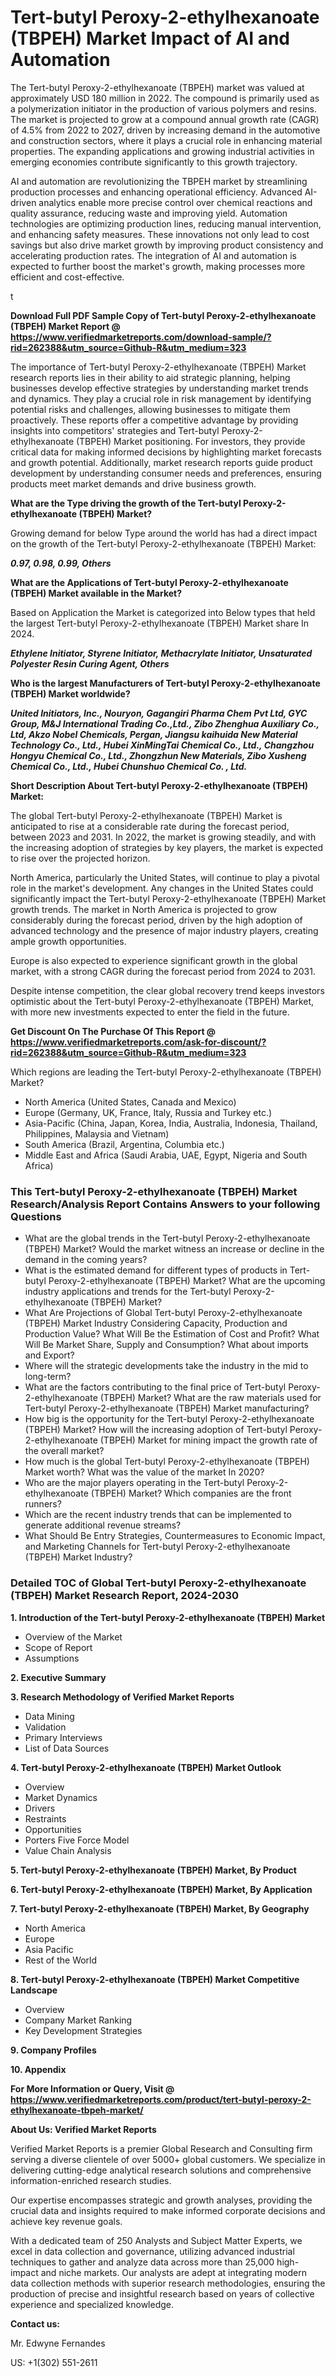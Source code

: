 <meta name="title" content="Global Tert-butyl Peroxy-2-ethylhexanoate (TBPEH) Market Impact of AI and Automation"><meta name="description" content="The Tert-butyl Peroxy-2-ethylhexanoate (TBPEH) market was valued at approximately USD 180 million in 2022. The compound is primarily used as a polymerization initiator"><meta name="title" content="Tert-butyl Peroxy-2-ethylhexanoate (TBPEH) Market Size, Share, Scope, Trends, Growth, Opportunities, Analysis, Forecast"><h1>Tert-butyl Peroxy-2-ethylhexanoate (TBPEH) Market Impact of AI and Automation</h1><p>The Tert-butyl Peroxy-2-ethylhexanoate (TBPEH) market was valued at approximately USD 180 million in 2022. The compound is primarily used as a polymerization initiator in the production of various polymers and resins. The market is projected to grow at a compound annual growth rate (CAGR) of 4.5% from 2022 to 2027, driven by increasing demand in the automotive and construction sectors, where it plays a crucial role in enhancing material properties. The expanding applications and growing industrial activities in emerging economies contribute significantly to this growth trajectory.</p><p>AI and automation are revolutionizing the TBPEH market by streamlining production processes and enhancing operational efficiency. Advanced AI-driven analytics enable more precise control over chemical reactions and quality assurance, reducing waste and improving yield. Automation technologies are optimizing production lines, reducing manual intervention, and enhancing safety measures. These innovations not only lead to cost savings but also drive market growth by improving product consistency and accelerating production rates. The integration of AI and automation is expected to further boost the market's growth, making processes more efficient and cost-effective.</p>t</p><p id="" class=""><strong>Download Full PDF Sample Copy of Tert-butyl Peroxy-2-ethylhexanoate (TBPEH) Market Report @ <a href="https://www.verifiedmarketreports.com/download-sample/?rid=262388&utm_source=Github-R&utm_medium=323" target="_blank">https://www.verifiedmarketreports.com/download-sample/?rid=262388&utm_source=Github-R&utm_medium=323</a></strong></p><p>The importance of&nbsp;Tert-butyl Peroxy-2-ethylhexanoate (TBPEH) Market research reports lies in their ability to aid strategic planning, helping businesses develop effective strategies by understanding market trends and dynamics. They play a crucial role in risk management by identifying potential risks and challenges, allowing businesses to mitigate them proactively. These reports offer a competitive advantage by providing insights into competitors' strategies and Tert-butyl Peroxy-2-ethylhexanoate (TBPEH) Market positioning. For investors, they provide critical data for making informed decisions by highlighting market forecasts and growth potential. Additionally, market research reports guide product development by understanding consumer needs and preferences, ensuring products meet market demands and drive business growth.</p><p><strong>What are the&nbsp;Type driving the growth of the Tert-butyl Peroxy-2-ethylhexanoate (TBPEH) Market?</strong></p><p id="" class="">Growing demand for below Type around the world has had a direct impact on the growth of the Tert-butyl Peroxy-2-ethylhexanoate (TBPEH) Market:</p><em><strong>0.97, 0.98, 0.99, Others</strong></em></p><strong>What are the&nbsp;Applications&nbsp;of Tert-butyl Peroxy-2-ethylhexanoate (TBPEH) Market available in the Market?</strong></p><p id="" class="">Based on Application the Market is categorized into Below types that held the largest Tert-butyl Peroxy-2-ethylhexanoate (TBPEH) Market share In 2024.</p><em><strong>Ethylene Initiator, Styrene Initiator, Methacrylate Initiator, Unsaturated Polyester Resin Curing Agent, Others</strong></em></p><strong>Who is the largest Manufacturers of Tert-butyl Peroxy-2-ethylhexanoate (TBPEH) Market worldwide?</strong></p><p><em><strong>United Initiators, Inc., Nouryon, Gagangiri Pharma Chem Pvt Ltd, GYC Group, M&J International Trading Co.,Ltd., Zibo Zhenghua Auxiliary Co., Ltd, Akzo Nobel Chemicals, Pergan, Jiangsu kaihuida New Material Technology Co., Ltd., Hubei XinMingTai Chemical Co., Ltd., Changzhou Hongyu Chemical Co., Ltd., Zhongzhun New Materials, Zibo Xusheng Chemical Co., Ltd., Hubei Chunshuo Chemical Co. , Ltd.</strong></em></p><p id="" class=""><strong>Short Description About Tert-butyl Peroxy-2-ethylhexanoate (TBPEH) Market:</strong></p><p>The global Tert-butyl Peroxy-2-ethylhexanoate (TBPEH) Market is anticipated to rise at a considerable rate during the forecast period, between 2023 and 2031. In 2022, the market is growing steadily, and with the increasing adoption of strategies by key players, the market is expected to rise over the projected horizon.</p><p>North America, particularly the United States, will continue to play a pivotal role in the market's development. Any changes in the United States could significantly impact the Tert-butyl Peroxy-2-ethylhexanoate (TBPEH) Market growth trends. The market in North America is projected to grow considerably during the forecast period, driven by the high adoption of advanced technology and the presence of major industry players, creating ample growth opportunities.</p><p>Europe is also expected to experience significant growth in the global market, with a strong CAGR during the forecast period from 2024 to 2031.</p><p>Despite intense competition, the clear global recovery trend keeps investors optimistic about the Tert-butyl Peroxy-2-ethylhexanoate (TBPEH) Market, with more new investments expected to enter the field in the future.</p><p id="" class=""><strong>Get Discount On The Purchase Of This Report @ <a href="https://www.verifiedmarketreports.com/ask-for-discount/?rid=262388&utm_source=Github-R&utm_medium=323" target="_blank">https://www.verifiedmarketreports.com/ask-for-discount/?rid=262388&utm_source=Github-R&utm_medium=323</a></strong></p>Which regions are leading the Tert-butyl Peroxy-2-ethylhexanoate (TBPEH) Market?</p><ul><li>North America (United States, Canada and Mexico)</li><li>Europe (Germany, UK, France, Italy, Russia and Turkey etc.)</li><li>Asia-Pacific (China, Japan, Korea, India, Australia, Indonesia, Thailand, Philippines, Malaysia and Vietnam)</li><li>South America (Brazil, Argentina, Columbia etc.)</li><li>Middle East and Africa (Saudi Arabia, UAE, Egypt, Nigeria and South Africa)</li></ul><h3 id="" class="">This Tert-butyl Peroxy-2-ethylhexanoate (TBPEH) Market Research/Analysis Report Contains Answers to your following Questions</h3><ul><li>What are the global trends in the Tert-butyl Peroxy-2-ethylhexanoate (TBPEH) Market? Would the market witness an increase or decline in the demand in the coming years?</li><li>What is the estimated demand for different types of products in Tert-butyl Peroxy-2-ethylhexanoate (TBPEH) Market? What are the upcoming industry applications and trends for the Tert-butyl Peroxy-2-ethylhexanoate (TBPEH) Market?</li><li>What Are Projections of Global Tert-butyl Peroxy-2-ethylhexanoate (TBPEH) Market Industry Considering Capacity, Production and Production Value? What Will Be the Estimation of Cost and Profit? What Will Be Market Share, Supply and Consumption? What about imports and Export?</li><li>Where will the strategic developments take the industry in the mid to long-term?</li><li>What are the factors contributing to the final price of Tert-butyl Peroxy-2-ethylhexanoate (TBPEH) Market? What are the raw materials used for Tert-butyl Peroxy-2-ethylhexanoate (TBPEH) Market manufacturing?</li><li>How big is the opportunity for the Tert-butyl Peroxy-2-ethylhexanoate (TBPEH) Market? How will the increasing adoption of Tert-butyl Peroxy-2-ethylhexanoate (TBPEH) Market for mining impact the growth rate of the overall market?</li><li>How much is the global Tert-butyl Peroxy-2-ethylhexanoate (TBPEH) Market worth? What was the value of the market In 2020?</li><li>Who are the major players operating in the Tert-butyl Peroxy-2-ethylhexanoate (TBPEH) Market? Which companies are the front runners?</li><li>Which are the recent industry trends that can be implemented to generate additional revenue streams?</li><li>What Should Be Entry Strategies, Countermeasures to Economic Impact, and Marketing Channels for Tert-butyl Peroxy-2-ethylhexanoate (TBPEH) Market Industry?</li></ul><h3 id="" class="">Detailed TOC of Global Tert-butyl Peroxy-2-ethylhexanoate (TBPEH) Market Research Report, 2024-2030</h3><p id="" class=""><strong>1. Introduction of the Tert-butyl Peroxy-2-ethylhexanoate (TBPEH) Market</strong></p><ul><li>Overview of the Market</li><li>Scope of Report</li><li>Assumptions</li></ul><p id="" class=""><strong>2. Executive Summary</strong></p><p id="" class=""><strong>3. Research Methodology of Verified Market Reports</strong></p><ul><li>Data Mining</li><li>Validation</li><li>Primary Interviews</li><li>List of Data Sources</li></ul><p id="" class=""><strong>4. Tert-butyl Peroxy-2-ethylhexanoate (TBPEH) Market Outlook</strong></p><ul><li>Overview</li><li>Market Dynamics</li><li>Drivers</li><li>Restraints</li><li>Opportunities</li><li>Porters Five Force Model</li><li>Value Chain Analysis</li></ul><p id="" class=""><strong>5. Tert-butyl Peroxy-2-ethylhexanoate (TBPEH) Market, By Product</strong></p><p id="" class=""><strong>6. Tert-butyl Peroxy-2-ethylhexanoate (TBPEH) Market, By Application</strong></p><p id="" class=""><strong>7. Tert-butyl Peroxy-2-ethylhexanoate (TBPEH) Market, By Geography</strong></p><ul><li>North America</li><li>Europe</li><li>Asia Pacific</li><li>Rest of the World</li></ul><p id="" class=""><strong>8. Tert-butyl Peroxy-2-ethylhexanoate (TBPEH) Market Competitive Landscape</strong></p><ul><li>Overview</li><li>Company Market Ranking</li><li>Key Development Strategies</li></ul><p id="" class=""><strong>9. Company Profiles</strong></p><p id="" class=""><strong>10. Appendix</strong></p><p id="" class=""><strong>For More Information or Query, Visit @ <a href="https://www.verifiedmarketreports.com/product/tert-butyl-peroxy-2-ethylhexanoate-tbpeh-market/" target="_blank">https://www.verifiedmarketreports.com/product/tert-butyl-peroxy-2-ethylhexanoate-tbpeh-market/</a></strong></p><p id="" class=""><strong>About Us: Verified Market Reports</strong></p><p id="" class="">Verified Market Reports is a premier Global Research and Consulting firm serving a diverse clientele of over 5000+ global customers. We specialize in delivering cutting-edge analytical research solutions and comprehensive information-enriched research studies.</p><p id="" class="">Our expertise encompasses strategic and growth analyses, providing the crucial data and insights required to make informed corporate decisions and achieve key revenue goals.</p><p id="" class="">With a dedicated team of 250 Analysts and Subject Matter Experts, we excel in data collection and governance, utilizing advanced industrial techniques to gather and analyze data across more than 25,000 high-impact and niche markets. Our analysts are adept at integrating modern data collection methods with superior research methodologies, ensuring the production of precise and insightful research based on years of collective experience and specialized knowledge.</p><p id="" class=""><strong>Contact us:</strong></p><p id="" class="">Mr. Edwyne Fernandes</p><p id="" class="">US: +1(302) 551-2611</p>